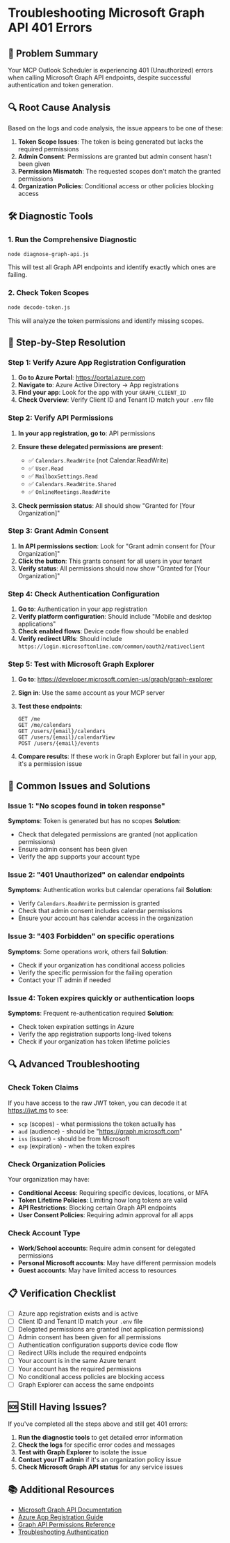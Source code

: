 # Troubleshooting Microsoft Graph API 401 Errors

## 🚨 Problem Summary
Your MCP Outlook Scheduler is experiencing 401 (Unauthorized) errors when calling Microsoft Graph API endpoints, despite successful authentication and token generation.

## 🔍 Root Cause Analysis

Based on the logs and code analysis, the issue appears to be one of these:

1. **Token Scope Issues**: The token is being generated but lacks the required permissions
2. **Admin Consent**: Permissions are granted but admin consent hasn't been given
3. **Permission Mismatch**: The requested scopes don't match the granted permissions
4. **Organization Policies**: Conditional access or other policies blocking access

## 🛠️ Diagnostic Tools

### 1. Run the Comprehensive Diagnostic
```bash
node diagnose-graph-api.js
```

This will test all Graph API endpoints and identify exactly which ones are failing.

### 2. Check Token Scopes
```bash
node decode-token.js
```

This will analyze the token permissions and identify missing scopes.

## 🔧 Step-by-Step Resolution

### Step 1: Verify Azure App Registration Configuration

1. **Go to Azure Portal**: https://portal.azure.com
2. **Navigate to**: Azure Active Directory → App registrations
3. **Find your app**: Look for the app with your `GRAPH_CLIENT_ID`
4. **Check Overview**: Verify Client ID and Tenant ID match your `.env` file

### Step 2: Verify API Permissions

1. **In your app registration, go to**: API permissions
2. **Ensure these delegated permissions are present**:
   - ✅ `Calendars.ReadWrite` (not Calendar.ReadWrite)
   - ✅ `User.Read`
   - ✅ `MailboxSettings.Read`
   - ✅ `Calendars.ReadWrite.Shared`
   - ✅ `OnlineMeetings.ReadWrite`

3. **Check permission status**: All should show "Granted for [Your Organization]"

### Step 3: Grant Admin Consent

1. **In API permissions section**: Look for "Grant admin consent for [Your Organization]"
2. **Click the button**: This grants consent for all users in your tenant
3. **Verify status**: All permissions should now show "Granted for [Your Organization]"

### Step 4: Check Authentication Configuration

1. **Go to**: Authentication in your app registration
2. **Verify platform configuration**: Should include "Mobile and desktop applications"
3. **Check enabled flows**: Device code flow should be enabled
4. **Verify redirect URIs**: Should include `https://login.microsoftonline.com/common/oauth2/nativeclient`

### Step 5: Test with Microsoft Graph Explorer

1. **Go to**: https://developer.microsoft.com/en-us/graph/graph-explorer
2. **Sign in**: Use the same account as your MCP server
3. **Test these endpoints**:
   ```
   GET /me
   GET /me/calendars
   GET /users/{email}/calendars
   GET /users/{email}/calendarView
   POST /users/{email}/events
   ```

4. **Compare results**: If these work in Graph Explorer but fail in your app, it's a permission issue

## 🚨 Common Issues and Solutions

### Issue 1: "No scopes found in token response"
**Symptoms**: Token is generated but has no scopes
**Solution**: 
- Check that delegated permissions are granted (not application permissions)
- Ensure admin consent has been given
- Verify the app supports your account type

### Issue 2: "401 Unauthorized" on calendar endpoints
**Symptoms**: Authentication works but calendar operations fail
**Solution**:
- Verify `Calendars.ReadWrite` permission is granted
- Check that admin consent includes calendar permissions
- Ensure your account has calendar access in the organization

### Issue 3: "403 Forbidden" on specific operations
**Symptoms**: Some operations work, others fail
**Solution**:
- Check if your organization has conditional access policies
- Verify the specific permission for the failing operation
- Contact your IT admin if needed

### Issue 4: Token expires quickly or authentication loops
**Symptoms**: Frequent re-authentication required
**Solution**:
- Check token expiration settings in Azure
- Verify the app registration supports long-lived tokens
- Check if your organization has token lifetime policies

## 🔍 Advanced Troubleshooting

### Check Token Claims
If you have access to the raw JWT token, you can decode it at https://jwt.ms to see:
- `scp` (scopes) - what permissions the token actually has
- `aud` (audience) - should be "https://graph.microsoft.com"
- `iss` (issuer) - should be from Microsoft
- `exp` (expiration) - when the token expires

### Check Organization Policies
Your organization may have:
- **Conditional Access**: Requiring specific devices, locations, or MFA
- **Token Lifetime Policies**: Limiting how long tokens are valid
- **API Restrictions**: Blocking certain Graph API endpoints
- **User Consent Policies**: Requiring admin approval for all apps

### Check Account Type
- **Work/School accounts**: Require admin consent for delegated permissions
- **Personal Microsoft accounts**: May have different permission models
- **Guest accounts**: May have limited access to resources

## 📋 Verification Checklist

- [ ] Azure app registration exists and is active
- [ ] Client ID and Tenant ID match your `.env` file
- [ ] Delegated permissions are granted (not application permissions)
- [ ] Admin consent has been given for all permissions
- [ ] Authentication configuration supports device code flow
- [ ] Redirect URIs include the required endpoints
- [ ] Your account is in the same Azure tenant
- [ ] Your account has the required permissions
- [ ] No conditional access policies are blocking access
- [ ] Graph Explorer can access the same endpoints

## 🆘 Still Having Issues?

If you've completed all the steps above and still get 401 errors:

1. **Run the diagnostic tools** to get detailed error information
2. **Check the logs** for specific error codes and messages
3. **Test with Graph Explorer** to isolate the issue
4. **Contact your IT admin** if it's an organization policy issue
5. **Check Microsoft Graph API status** for any service issues

## 📚 Additional Resources

- [Microsoft Graph API Documentation](https://docs.microsoft.com/en-us/graph/)
- [Azure App Registration Guide](https://docs.microsoft.com/en-us/azure/active-directory/develop/quickstart-register-app)
- [Graph API Permissions Reference](https://docs.microsoft.com/en-us/graph/permissions-reference)
- [Troubleshooting Authentication](https://docs.microsoft.com/en-us/azure/active-directory/develop/authentication-vs-authorization)
